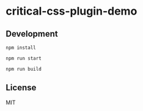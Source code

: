# critical-css-plugin-demo

## Development

`npm install`

`npm run start`

`npm run build`

## License
MIT
